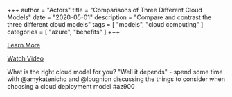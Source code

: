 +++
author = "Actors"
title = "Comparisons of Three Different Cloud Models"
date = "2020-05-01"
description = "Compare and contrast the three different cloud models"
tags = [
    "models",
    "cloud computing"
]
categories = [
    "azure",
    "benefits"
]
+++

[Learn More](https://docs.microsoft.com/learn/modules/principles-cloud-computing/4-cloud-deployment-models?WT.mc_id=snackable-social-cxa)

[Watch Video](https://twitter.com/i/status/1258411264532901892)

What is the right cloud model for you? "Well it depends" - spend some time with @amykatenicho and @lbugnion discussing the things to consider when choosing a cloud deployment model #az900